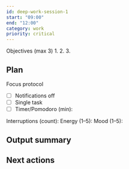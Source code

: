 ```yaml
---
id: deep-work-session-1
start: "09:00"
end: "12:00"
category: work
priority: critical
---
```


Objectives (max 3)
1.
2.
3.

Plan
-

Focus protocol
- [ ] Notifications off
- [ ] Single task
- [ ] Timer/Pomodoro (min):

Interruptions (count):
Energy (1–5):
Mood (1–5):

Output summary
-

Next actions
-

